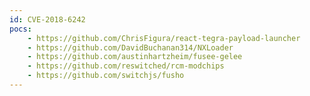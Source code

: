 ```yaml
---
id: CVE-2018-6242
pocs:
    - https://github.com/ChrisFigura/react-tegra-payload-launcher
    - https://github.com/DavidBuchanan314/NXLoader
    - https://github.com/austinhartzheim/fusee-gelee
    - https://github.com/reswitched/rcm-modchips
    - https://github.com/switchjs/fusho
---
```

